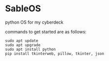 # SableOS
python OS for my cyberdeck

commands to get started are as follows:
```
sudo apt update
sudo apt upgrade
sudo apt install python
pip install tkinterweb, pillow, tkinter, json
```